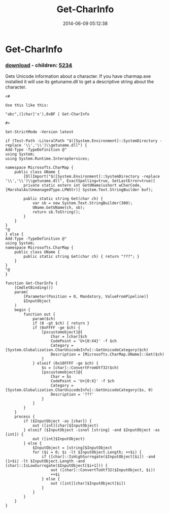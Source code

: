 ﻿---
pid:            5230
poster:         Public Domain
title:          Get-CharInfo
date:           2014-06-09 05:12:38
format:         posh
parent:         0
parent:         0
children:       5234
---

# Get-CharInfo

### [download](5230.ps1) - children: [5234](5234.md)

Gets Unicode information about a character. If you have charmap.exe installed it will use its getuname.dll to get a descriptive string about the character.

```posh
<#

Use this like this:

"abc",([char]'x'),0xBF | Get-CharInfo

#>

Set-StrictMode -Version latest

if (Test-Path -LiteralPath "$([System.Environment]::SystemDirectory -replace '\\','\\')\\getuname.dll") {
Add-Type -TypeDefinition @"
using System;
using System.Runtime.InteropServices;

namespace Microsofts.CharMap {
	public class UName {
		[DllImport("$([System.Environment]::SystemDirectory -replace '\\','\\')\\getuname.dll", ExactSpelling=true, SetLastError=true)]
		private static extern int GetUName(ushort wCharCode, [MarshalAs(UnmanagedType.LPWStr)] System.Text.StringBuilder buf);

		public static string Get(char ch) {
			var sb = new System.Text.StringBuilder(300);
			UName.GetUName(ch, sb);
			return sb.ToString();
		}
	}
}
"@
} else {
Add-Type -TypeDefinition @"
using System;
namespace Microsofts.CharMap {
	public class UName {
		public static string Get(char ch) { return "???"; }
	}
}
"@
}

function Get-CharInfo {
	[CmdletBinding()]
	param(
		[Parameter(Position = 0, Mandatory, ValueFromPipeline)]
		$InputObject
	)
	begin {
		function out {
			param($ch)
			if (0 -gt $ch) { return }
			if (0xFFFF -ge $ch) {
				[pscustomobject]@{
					Char = [char]$ch
					CodePoint = 'U+{0:X4}' -f $ch
					Category = [System.Globalization.CharUnicodeInfo]::GetUnicodeCategory($ch)
					Description = [Microsofts.CharMap.UName]::Get($ch)
				}
			} elseif (0x10FFFF -ge $ch) {
				$s = [char]::ConvertFromUtf32($ch)
				[pscustomobject]@{
					Char = $s
					CodePoint = 'U+{0:X}' -f $ch
					Category = [System.Globalization.CharUnicodeInfo]::GetUnicodeCategory($s, 0)
					Description = '???'
				}
			}
		}
	}
	process {
		if ($InputObject -as [char]) {
			out ([int][char]$InputObject)
		} elseif ($InputObject -isnot [string] -and $InputObject -as [int]) {
			out ([int]$InputObject)
		} else {
			$InputObject = [string]$InputObject
			for ($i = 0; $i -lt $InputObject.Length; ++$i) {
				if ([char]::IsHighSurrogate($InputObject[$i]) -and (1+$i) -lt $InputObject.Length -and [char]::IsLowSurrogate($InputObject[$i+1])) {
					out ([char]::ConvertToUtf32($InputObject, $i))
					++$i
				} else {
					out ([int][char]$InputObject[$i])
				}
			}
		}
	}
}

```
